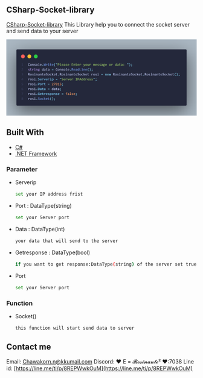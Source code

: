 ## CSharp-Socket-library
<a href="#CSharp-Socket-library">CSharp-Socket-library</a>
This Library help you to connect the socket server and send data to your server


<img src="Preview.png">


## Built With
* [C#](https://docs.microsoft.com/en-us/dotnet/csharp/)
* [.NET Framework](https://dotnet.microsoft.com/en-us/download/dotnet-framework)



### Parameter
* Serverip
  ```sh
  set your IP address frist
  ```
* Port : DataType(string)
  ```sh
  set your Server port
  ```
* Data : DataType(int)
  ```sh
  your data that will send to the server
  ```
* Getresponse : DataType(bool)
  ```sh
  if you want to get response:DataType(string) of the server set true if not set false
  ```
* Port
  ```sh
  set your Server port
  ```
  
  
### Function
* Socket()
  ```sh
  this function will start send data to server
  ```
  
  
## Contact me

Email: Chawakorn.n@kkumail.com
Discord: ♥ E = 𝓡𝓸𝓼𝓲𝓷𝓪𝓷𝓽𝓮² ♥:7038
Line id: [https://line.me/ti/p/8REPWwkOuM](https://line.me/ti/p/8REPWwkOuM)
